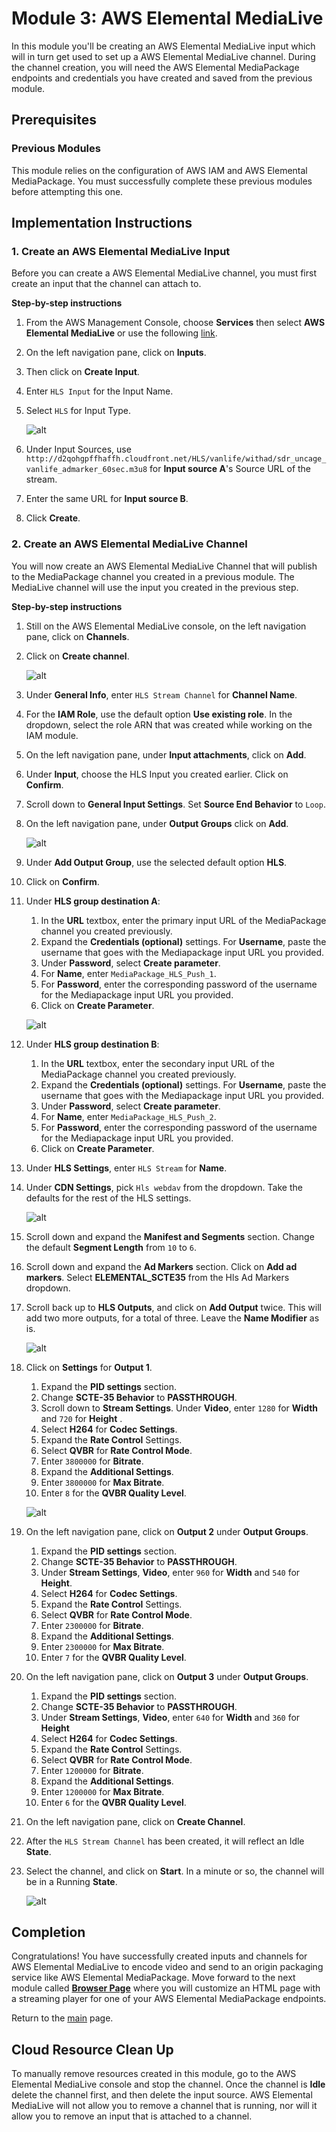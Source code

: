 # Module 3: AWS Elemental MediaLive

In this module you'll be creating an AWS Elemental MediaLive input which will in turn get used to set up a AWS Elemental MediaLive channel. During the channel creation, you will need the AWS Elemental MediaPackage endpoints and credentials you have created and saved from the previous module.

## Prerequisites

### Previous Modules

This module relies on the configuration of AWS IAM and AWS Elemental MediaPackage. You must successfully complete these previous modules before attempting this one.

## Implementation Instructions

### 1. Create an AWS Elemental MediaLive Input

Before you can create a AWS Elemental MediaLive channel, you must first create an input that the channel can attach to. 

**Step-by-step instructions**

1. From the AWS Management Console, choose **Services** then select **AWS Elemental MediaLive** or use the following [link](https://us-west-2.console.aws.amazon.com/medialive/home).

1. On the left navigation pane, click on **Inputs**.

1. Then click on **Create Input**.

1. Enter `HLS Input` for the Input Name.

1. Select `HLS` for Input Type. 

	![alt](HLSInput.png)


1. Under Input Sources, use `http://d2qohgpffhaffh.cloudfront.net/HLS/vanlife/withad/sdr_uncage_vanlife_admarker_60sec.m3u8` for **Input source A**'s Source URL of the stream.

1. Enter the same URL for **Input source B**.

1. Click **Create**.


### 2. Create an AWS Elemental MediaLive Channel

You will now create an AWS Elemental MediaLive Channel that will publish to the MediaPackage channel you created in a previous module. The MediaLive channel will use the input you created in the previous step.

**Step-by-step instructions**

1. Still on the AWS Elemental MediaLive console, on the left navigation pane, click on **Channels**.

1. Click on **Create channel**.

	![alt](MediaLiveChannel.png)

1. Under **General Info**, enter `HLS Stream Channel` for **Channel Name**.

1. For the **IAM Role**, use the default option **Use existing role**. In the dropdown, select the role ARN that was created while working on the IAM module. 

1. On the left navigation pane, under **Input attachments**, click on **Add**.

1. Under **Input**, choose the HLS Input you created earlier. Click on **Confirm**.

1. Scroll down to **General Input Settings**.  Set **Source End Behavior** to `Loop`.

1. On the left navigation pane, under **Output Groups** click on **Add**.

	![alt](MediaLiveOutputGroup.png)

1. Under **Add Output Group**, use the selected default option **HLS**. 

1. Click on **Confirm**.

1. Under **HLS group destination A**:
	1. In the **URL** textbox, enter the primary input URL of the MediaPackage channel you created previously.
	1. Expand the **Credentials (optional)** settings. For **Username**, paste the username that goes with the Mediapackage input URL you provided. 
	1. Under **Password**, select **Create parameter**. 
	1. For **Name**, enter `MediaPackage_HLS_Push_1`. 
	1. For **Password**, enter the corresponding password of the username for the Mediapackage input URL you provided.
	1. Click on **Create Parameter**. 

	![alt](HLSDestinations.png)


1. Under **HLS group destination B**:
	1. In the **URL** textbox, enter the secondary input URL of the MediaPackage channel you created previously.
	1. Expand the **Credentials (optional)** settings. For **Username**, paste the username that goes with the Mediapackage input URL you provided. 
	1. Under **Password**, select **Create parameter**. 
	1. For **Name**, enter `MediaPackage_HLS_Push_2`. 
	1. For **Password**, enter the corresponding password of the username for the Mediapackage input URL you provided.
	1. Click on **Create Parameter**. 

1. Under **HLS Settings**, enter `HLS Stream` for **Name**.

1. Under **CDN Settings**, pick `Hls webdav` from the dropdown. Take the defaults for the rest of the HLS settings.

	![alt](HLSSettings.png)

1. Scroll down and expand the **Manifest and Segments** section. Change the default **Segment Length** from `10` to `6`.

1. Scroll down and expand the **Ad Markers** section. Click on **Add ad markers**. Select **ELEMENTAL_SCTE35** from the Hls Ad Markers dropdown. 

1. Scroll back up to **HLS Outputs**, and click on **Add Output** twice. This will add two more outputs, for a total of three. Leave the **Name Modifier** as is.

	![alt](HLSOutputs.png)

1.  Click on **Settings** for **Output 1**.
	1. Expand the **PID settings** section. 
	1. Change **SCTE-35 Behavior** to **PASSTHROUGH**.
	1. Scroll down to **Stream Settings**. Under **Video**, enter `1280` for **Width** and `720` for **Height** .
	1. Select **H264** for **Codec Settings**.
	1. Expand the **Rate Control** Settings.
	1. Select **QVBR** for **Rate Control Mode**.
	1. Enter `3800000` for **Bitrate**.
	1. Expand the **Additional Settings**. 
	1. Enter `3800000` for **Max Bitrate**.
	1. Enter `8` for the **QVBR Quality Level**.

	![alt](VideoStreamSettings.png)

1. On the left navigation pane, click on **Output 2** under **Output Groups**.
	1. Expand the **PID settings** section. 
	1. Change **SCTE-35 Behavior** to **PASSTHROUGH**.
	1. Under **Stream Settings**, **Video**, enter `960` for **Width** and `540` for **Height**.
	1. Select **H264** for **Codec Settings**.
	1. Expand the **Rate Control** Settings.
	1. Select **QVBR** for **Rate Control Mode**.
	1. Enter `2300000` for  **Bitrate**.
	1. Expand the **Additional Settings**. 
	1. Enter `2300000` for **Max Bitrate**.
	1. Enter `7` for the **QVBR Quality Level**.

1. On the left navigation pane, click on **Output 3** under **Output Groups**.
	1. Expand the **PID settings** section. 
	1. Change **SCTE-35 Behavior** to **PASSTHROUGH**.
	1. Under **Stream Settings**, **Video**, enter `640` for **Width** and `360` for **Height** 
	1. Select **H264** for **Codec Settings**.
	1. Expand the **Rate Control** Settings.
	1. Select **QVBR** for **Rate Control Mode**.
	1. Enter `1200000` for **Bitrate**.
	1. Expand the **Additional Settings**. 
	1. Enter `1200000` for **Max Bitrate**.
	1. Enter `6` for the **QVBR Quality Level**.


1. On the left navigation pane, click on **Create Channel**.

1. After the `HLS Stream Channel` has been created, it will reflect an Idle **State**. 

1. Select the channel, and click on **Start**. In a minute or so, the channel will be in a Running **State**.

	![alt](RunningChannel.png)	

## Completion

Congratulations!  You have successfully created inputs and channels for AWS Elemental MediaLive to encode video and send to an origin packaging service like AWS Elemental MediaPackage. Move forward to the next module called [**Browser Page**](../4-BrowserPage/README.md) where you will customize an HTML page with a streaming player for one of your AWS Elemental MediaPackage endpoints.
 
Return to the [main](../README.md) page.

## Cloud Resource Clean Up

To manually remove resources created in this module, go to the AWS Elemental MediaLive console and stop the channel. Once the channel is **Idle** delete the channel first, and then delete the input source. AWS Elemental MediaLive will not allow you to remove a channel that is running, nor will it allow you to remove an input that is attached to a channel.
